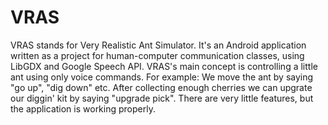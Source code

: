VRAS
====

VRAS stands for Very Realistic Ant Simulator. It's an Android application written as a project for human-computer communication classes, using LibGDX and Google Speech API.
VRAS's main concept is controlling a little ant using only voice commands. For example: We move the ant by saying "go up", "dig down" etc. After collecting enough cherries we can upgrate our diggin' kit by saying "upgrade pick". There are very little features, but the application is working properly. 
